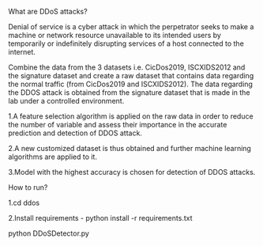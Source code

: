 What are DDoS attacks?

Denial of service is a cyber attack in which the perpetrator seeks to make a machine or network resource unavailable to its intended users by temporarily or indefinitely disrupting services of a host connected to the internet. 

Combine the data from the 3 datasets i.e. CicDos2019, ISCXIDS2012 and the signature dataset and create a raw dataset that contains data regarding the normal traffic (from CicDos2019 and ISCXIDS2012). The data regarding the DDOS attack is obtained from the signature dataset that is made in the lab under a controlled environment.

1.A feature selection algorithm is applied on the raw data in order to reduce the number of variable and assess their importance in the accurate prediction and detection of DDOS attack.

2.A new customized dataset is thus obtained and further machine learning algorithms are applied to it.

3.Model with the highest accuracy is chosen for detection of DDOS attacks.

How to run?

1.cd ddos

2.Install requirements - python install -r requirements.txt

python DDoSDetector.py

